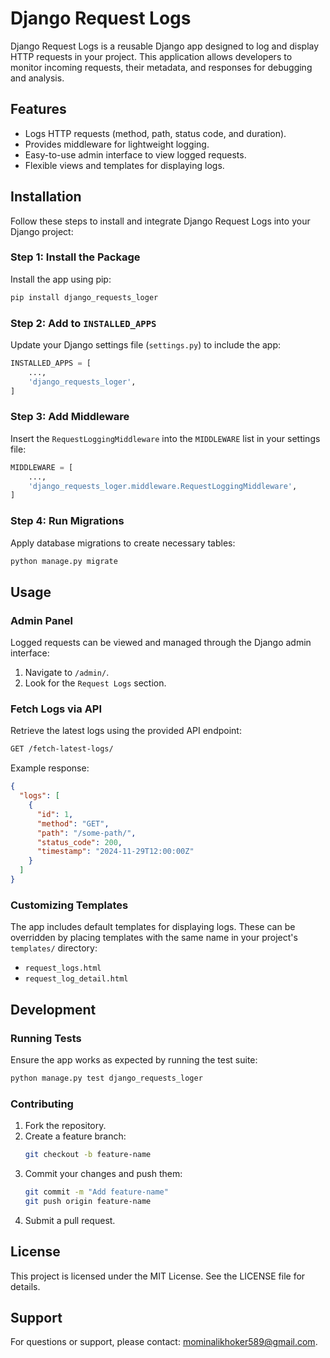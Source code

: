 # Django Request Logs

Django Request Logs is a reusable Django app designed to log and display HTTP requests in your project. This application allows developers to monitor incoming requests, their metadata, and responses for debugging and analysis.

## Features

- Logs HTTP requests (method, path, status code, and duration).
- Provides middleware for lightweight logging.
- Easy-to-use admin interface to view logged requests.
- Flexible views and templates for displaying logs.

## Installation

Follow these steps to install and integrate Django Request Logs into your Django project:

### Step 1: Install the Package
Install the app using pip:

```bash
pip install django_requests_loger
```

### Step 2: Add to `INSTALLED_APPS`

Update your Django settings file (`settings.py`) to include the app:

```python
INSTALLED_APPS = [
    ...,
    'django_requests_loger',
]
```

### Step 3: Add Middleware

Insert the `RequestLoggingMiddleware` into the `MIDDLEWARE` list in your settings file:

```python
MIDDLEWARE = [
    ...,
    'django_requests_loger.middleware.RequestLoggingMiddleware',
]
```

### Step 4: Run Migrations

Apply database migrations to create necessary tables:

```bash
python manage.py migrate
```

## Usage

### Admin Panel
Logged requests can be viewed and managed through the Django admin interface:

1. Navigate to `/admin/`.
2. Look for the `Request Logs` section.

### Fetch Logs via API
Retrieve the latest logs using the provided API endpoint:

```bash
GET /fetch-latest-logs/
```

Example response:

```json
{
  "logs": [
    {
      "id": 1,
      "method": "GET",
      "path": "/some-path/",
      "status_code": 200,
      "timestamp": "2024-11-29T12:00:00Z"
    }
  ]
}
```

### Customizing Templates

The app includes default templates for displaying logs. These can be overridden by placing templates with the same name in your project's `templates/` directory:

- `request_logs.html`
- `request_log_detail.html`

## Development

### Running Tests

Ensure the app works as expected by running the test suite:

```bash
python manage.py test django_requests_loger
```

### Contributing

1. Fork the repository.
2. Create a feature branch:
   ```bash
   git checkout -b feature-name
   ```
3. Commit your changes and push them:
   ```bash
   git commit -m "Add feature-name"
   git push origin feature-name
   ```
4. Submit a pull request.

## License

This project is licensed under the MIT License. See the LICENSE file for details.

## Support

For questions or support, please contact: [mominalikhoker589@gmail.com](mailto:mominalikhoker589@gmail.com).
